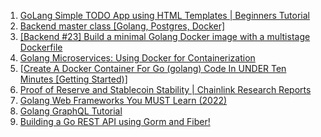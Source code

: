 1. [GoLang Simple TODO App using HTML Templates | Beginners Tutorial](https://youtu.be/UeUDGEa0AX4)
1. [Backend master class [Golang, Postgres, Docker]](https://youtube.com/playlist?list=PLy_6D98if3ULEtXtNSY_2qN21VCKgoQAE)
1. [[Backend #23] Build a minimal Golang Docker image with a multistage Dockerfile](https://youtu.be/p1dwLKAxUxA)
1. [Golang Microservices: Using Docker for Containerization](https://youtu.be/u_ayzie9pAQ)
1. [[Create A Docker Container For Go (golang) Code In UNDER Ten Minutes [Getting Started)]](https://youtu.be/USbPCBi_d4U)
1. [Proof of Reserve and Stablecoin Stability | Chainlink Research Reports](https://youtu.be/c2fnSbgUxTY)
1. [Golang Web Frameworks You MUST Learn (2022)](https://youtu.be/OriRkNWHWa0)
1. [Golang GraphQL Tutorial](https://youtube.com/playlist?list=PLzQWIQOqeUSNwXcneWYJHUREAIucJ5UZn)
1. [Building a Go REST API using Gorm and Fiber!](https://youtu.be/Iq2qT0fRhAA)
